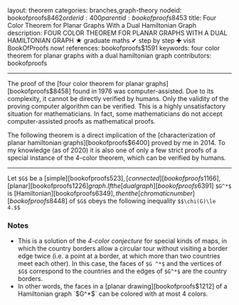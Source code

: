 layout: theorem
categories: branches,graph-theory
nodeid: bookofproofs$8462
orderid: 400
parentid: bookofproofs$8453
title: Four Color Theorem for Planar Graphs With a Dual Hamiltonian Graph
description: FOUR COLOR THEOREM FOR PLANAR GRAPHS WITH A DUAL HAMILTONIAN GRAPH ★ graduate maths ✔ step by step ✚ visit BookOfProofs now!
references: bookofproofs$1591
keywords: four color theorem for planar graphs with a dual hamiltonian graph
contributors: bookofproofs

---
The proof of the [four color theorem for planar graphs][bookofproofs$8458] found in 1976 was computer-assisted. Due to its complexity, it cannot be directly verified by humans. Only the validity of the proving computer algorithm can be verified. This is a highly unsatisfactory situation for mathematicians. In fact, some mathematicians do not accept computer-assisted proofs as mathematical proofs. 

The following theorem is a direct implication of the [characterization of planar hamiltonian graphs][bookofproofs$6400] proved by me in 2014. To my knowledge (as of 2020) it is also one of only a few strict proofs of a special instance of the 4-color theorem, which can be verified by humans.

---

Let `$G$` be a [simple][bookofproofs$523], [connected][bookofproofs$1166], [planar][bookofproofs$1226] graph. If the [dual graph][bookofproofs$6391] `$G^*$` is [Hamiltonian][bookofproofs$6349], then the [chromatic number][bookofproofs$8448] of `$G$` obeys the following inequality `$$\chi(G)\le 4.$$`

### Notes

* This is a solution of the _4-color conjecture_ for special kinds of maps, in which the country borders allow a circular tour without visiting a border edge twice (i.e. a point at a border, at which more than two countries meet each other). In this case, the faces of `$G ^*$` and the vertices of `$G$` correspond to the countries and the edges of `$G^*$` are the country borders.
* In other words, the faces in a [planar drawing][bookofproofs$1212] of a Hamiltonian graph `$G^*$` can be colored with at most 4 colors.
